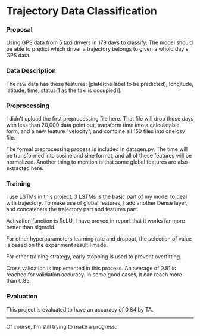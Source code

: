 # Trajectory Data Classification
### Proposal
Using GPS data from 5 taxi drivers in 179 days to classify. The model should be able to predict which driver a trajectory belongs to given a whold day's GPS data.

### Data Description
The raw data has these features: [plate(the label to be predicted), longitude, latitude, time, status(1 as the taxi is occupied)].

### Preprocessing
I didn't upload the first preprocessing file here. That file will drop those days with less than 20,000 data point out, transform time into a calculatable form, and a new feature "velocity", and combine all 150 files into one csv file.

The formal preprocessing process is included in datagen.py. The time will be transformed into cosine and sine format, and all of these features will be normalized. Another thing to mention is that some global features are also extracted here.

### Training
I use LSTMs in this project, 3 LSTMs is the basic part of my model to deal with trajectory. To make use of global features, I add another Dense layer, and concatenate the trajectory part and features part.

Activation function is ReLU, I have proved in report that it works far more better than sigmoid.

For other hyperparameters learning rate and dropout, the selection of value is based on the experiment result I made.

For other training strategy, early stopping is used to prevent overfitting.

Cross validation is implemented in this process. An average of 0.81 is reached for validation accuracy. In some good cases, it can reach more than 0.85.

### Evaluation
This project is evaluated to have an accuracy of 0.84 by TA.

---

Of course, I'm still trying to make a progress.
